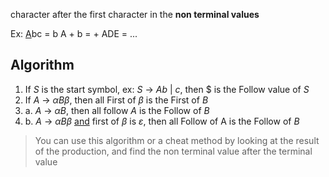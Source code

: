 character after the first character in the **non terminal values**

Ex: 
<u>A</u>bc = b 
A + b = +
ADE = ...

## Algorithm
1. If $S$ is the start symbol, 
   ex: $S$ -> $Ab$ | $c$, then $ is the Follow value of $S$
2. If $A$ -> $\alpha B\beta$, then all First of $\beta$ is the First of $B$
3. a. $A$ -> $\alpha B$, then all follow $A$ is the Follow of $B$
3. b. $A$ -> $\alpha B\beta$ <u>and</u> first of $\beta$ is $\varepsilon$, then all Follow of A is the Follow of $B$
> You can use this algorithm or a cheat method by looking at the result of the production, and find the non terminal value after the terminal value